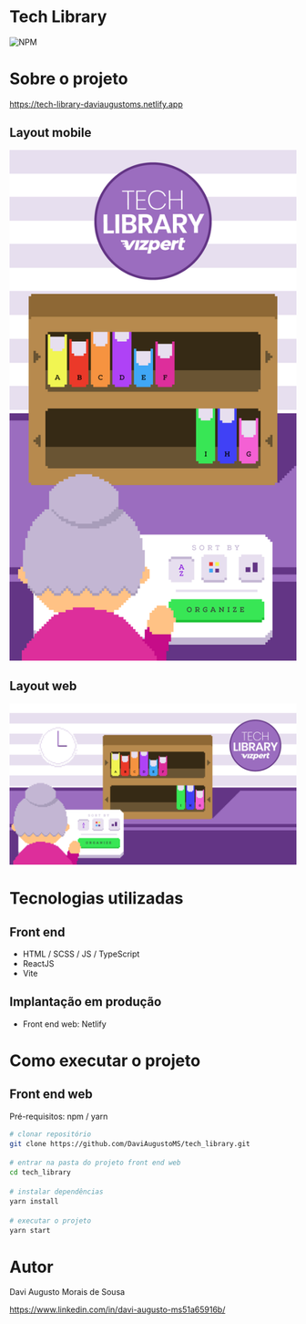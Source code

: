 # Tech Library
![NPM](https://img.shields.io/npm/l/react)

# Sobre o projeto

https://tech-library-daviaugustoms.netlify.app


## Layout mobile
![Mobile](https://github.com/DaviAugustoMS/tech_library/blob/main/src/assets/img/mobile.png)

## Layout web
![Web](https://github.com/DaviAugustoMS/tech_library/blob/main/src/assets/img/web.png)


# Tecnologias utilizadas
## Front end
- HTML / SCSS / JS / TypeScript
- ReactJS
- Vite

## Implantação em produção
- Front end web: Netlify

# Como executar o projeto

## Front end web
Pré-requisitos: npm / yarn

```bash
# clonar repositório
git clone https://github.com/DaviAugustoMS/tech_library.git

# entrar na pasta do projeto front end web
cd tech_library

# instalar dependências
yarn install

# executar o projeto
yarn start
```

# Autor

Davi Augusto Morais de Sousa

https://www.linkedin.com/in/davi-augusto-ms51a65916b/

